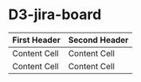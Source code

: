 # D3-jira-board

| First Header  | Second Header |
| ------------- | ------------- |
| Content Cell  | Content Cell  |
| Content Cell  | Content Cell  |
